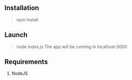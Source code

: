 ## Installation
> npm install

## Launch
> node *index.js*
The app will be running in localhost:3000
## Requirements
1. NodeJS